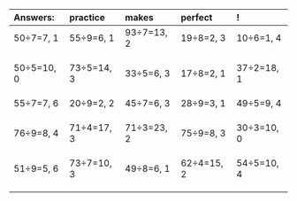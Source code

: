 | Answers: | practice | makes | perfect | ! |
| :--- | :--- | :--- | :--- | :--- |
| 50÷7=7, 1 | 55÷9=6, 1 | 93÷7=13, 2 | 19÷8=2, 3 | 10÷6=1, 4 | 
|   |   |   |   |   | 
|   |   |   |   |   | 
|   |   |   |   |   | 
| 50÷5=10, 0 | 73÷5=14, 3 | 33÷5=6, 3 | 17÷8=2, 1 | 37÷2=18, 1 | 
|   |   |   |   |   | 
|   |   |   |   |   | 
|   |   |   |   |   | 
| 55÷7=7, 6 | 20÷9=2, 2 | 45÷7=6, 3 | 28÷9=3, 1 | 49÷5=9, 4 | 
|   |   |   |   |   | 
|   |   |   |   |   | 
|   |   |   |   |   | 
| 76÷9=8, 4 | 71÷4=17, 3 | 71÷3=23, 2 | 75÷9=8, 3 | 30÷3=10, 0 | 
|   |   |   |   |   | 
|   |   |   |   |   | 
|   |   |   |   |   | 
| 51÷9=5, 6 | 73÷7=10, 3 | 49÷8=6, 1 | 62÷4=15, 2 | 54÷5=10, 4 | 
|   |   |   |   |   | 
|   |   |   |   |   | 
|   |   |   |   |   | 
